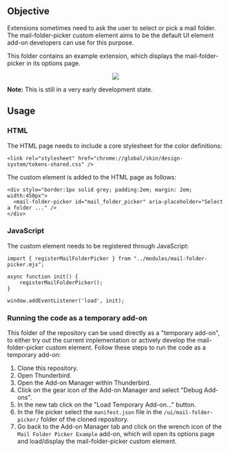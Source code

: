 ## Objective

Extensions sometimes need to ask the user to select or pick a mail folder. The mail-folder-picker custom element aims to be the default UI element add-on developers can use for this purpose.

This folder contains an example extension, which displays the mail-folder-picker in its options page.

<p align="center">
  <img src="https://github.com/user-attachments/assets/2fad7f25-ed6e-407f-9ce6-620d7105f8e4">
</p>

**Note:** This is still in a very early development state.

## Usage

### HTML

The HTML page needs to include a core stylesheet for the color definitions:

```
<link rel="stylesheet" href="chrome://global/skin/design-system/tokens-shared.css" />
```

The custom element is added to the HTML page as follows:

```
<div style="border:1px solid grey; padding:2em; margin: 2em; width:450px">
  <mail-folder-picker id="mail_folder_picker" aria-placeholder="Select a folder ..." />
</div>
```

### JavaScript

The custom element needs to be registered through JavaScript:

```
import { registerMailFolderPicker } from "../modules/mail-folder-picker.mjs";

async function init() {
    registerMailFolderPicker();
}

window.addEventListener('load', init);
```

### Running the code as a temporary add-on

This folder of the repository can be used directly as a "temporary add-on", to either try out the current implementation or actively develop the mail-folder-picker custom element. Follow these steps to run the code as a temporary add-on:

1. Clone this repository.
2. Open Thunderbird.
3. Open the Add-on Manager within Thunderbird.
4. Click on the gear icon of the Add-on Manager and select "Debug Add-ons".
5. In the new tab click on the "Load Temporary Add-on..." button.
6. In the file picker select the `manifest.json` file in the `/ui/mail-folder-picker/` folder of the cloned repository.
7. Go back to the Add-on Manager tab and click on the wrench icon of the `Mail Folder Picker Example` add-on, which will open its options page and load/display the mail-folder-picker custom element.
